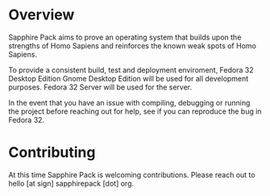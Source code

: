 # Overview

Sapphire Pack aims to prove an operating system that builds upon the strengths of Homo Sapiens and reinforces the known weak spots of Homo Sapiens.

To provide a consistent build, test and deployment enviroment, Fedora 32 Desktop Edition Gnome Desktop Edition will be used for all development purposes.
Fedora 32 Server will be used for the server.

In the event that you have an issue with compiling, debugging or running the project before reaching out for help, see if you can reproduce the bug in Fedora 32.

# Contributing

At this time Sapphire Pack is welcoming contributions. Please reach out to hello [at sign] sapphirepack [dot] org.

